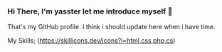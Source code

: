 ### Hi There, I'm yasster let me introduce myself 👋

That's my GitHub profile. I think i should update here when i have time.

My Skills;
(https://skillicons.dev/icons?i=html,css,php,cs)
